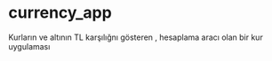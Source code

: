 # currency_app
 Kurların ve altının TL karşılığnı gösteren  , hesaplama aracı olan bir kur uygulaması
